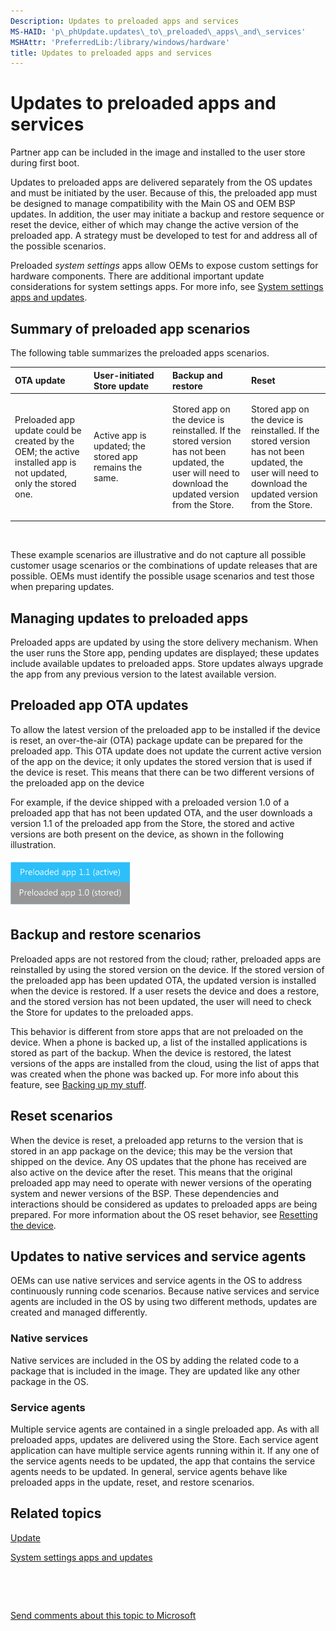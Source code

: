```yaml
---
Description: Updates to preloaded apps and services
MS-HAID: 'p\_phUpdate.updates\_to\_preloaded\_apps\_and\_services'
MSHAttr: 'PreferredLib:/library/windows/hardware'
title: Updates to preloaded apps and services
---
```


# Updates to preloaded apps and services


Partner app can be included in the image and installed to the user store during first boot.

Updates to preloaded apps are delivered separately from the OS updates and must be initiated by the user. Because of this, the preloaded app must be designed to manage compatibility with the Main OS and OEM BSP updates. In addition, the user may initiate a backup and restore sequence or reset the device, either of which may change the active version of the preloaded app. A strategy must be developed to test for and address all of the possible scenarios.

Preloaded *system settings* apps allow OEMs to expose custom settings for hardware components. There are additional important update considerations for system settings apps. For more info, see [System settings apps and updates](system-settings-apps-and-updates.md).

## <span id="Summary_of_preloaded_app_scenarios"></span><span id="summary_of_preloaded_app_scenarios"></span><span id="SUMMARY_OF_PRELOADED_APP_SCENARIOS"></span>Summary of preloaded app scenarios


The following table summarizes the preloaded apps scenarios.

<table>
<colgroup>
<col width="25%" />
<col width="25%" />
<col width="25%" />
<col width="25%" />
</colgroup>
<thead>
<tr class="header">
<th align="left">OTA update</th>
<th align="left">User-initiated Store update</th>
<th align="left">Backup and restore</th>
<th align="left">Reset</th>
</tr>
</thead>
<tbody>
<tr class="odd">
<td align="left"><p>Preloaded app update could be created by the OEM; the active installed app is not updated, only the stored one.</p></td>
<td align="left"><p>Active app is updated; the stored app remains the same.</p></td>
<td align="left"><p>Stored app on the device is reinstalled. If the stored version has not been updated, the user will need to download the updated version from the Store.</p></td>
<td align="left"><p>Stored app on the device is reinstalled. If the stored version has not been updated, the user will need to download the updated version from the Store.</p></td>
</tr>
</tbody>
</table>

 

These example scenarios are illustrative and do not capture all possible customer usage scenarios or the combinations of update releases that are possible. OEMs must identify the possible usage scenarios and test those when preparing updates.

## <span id="Managing_updates_to_preloaded_apps"></span><span id="managing_updates_to_preloaded_apps"></span><span id="MANAGING_UPDATES_TO_PRELOADED_APPS"></span>Managing updates to preloaded apps


Preloaded apps are updated by using the store delivery mechanism. When the user runs the Store app, pending updates are displayed; these updates include available updates to preloaded apps. Store updates always upgrade the app from any previous version to the latest available version.

## <span id="Preloaded_app_OTA_updates"></span><span id="preloaded_app_ota_updates"></span><span id="PRELOADED_APP_OTA_UPDATES"></span>Preloaded app OTA updates


To allow the latest version of the preloaded app to be installed if the device is reset, an over-the-air (OTA) package update can be prepared for the preloaded app. This OTA update does not update the current active version of the app on the device; it only updates the stored version that is used if the device is reset. This means that there can be two different versions of the preloaded app on the device

For example, if the device shipped with a preloaded version 1.0 of a preloaded app that has not been updated OTA, and the user downloads a version 1.1 of the preloaded app from the Store, the stored and active versions are both present on the device, as shown in the following illustration.

![oem\-preloaded\-app](images/oem-preloaded-app.png)

## <span id="Backup_and_restore_scenarios"></span><span id="backup_and_restore_scenarios"></span><span id="BACKUP_AND_RESTORE_SCENARIOS"></span>Backup and restore scenarios


Preloaded apps are not restored from the cloud; rather, preloaded apps are reinstalled by using the stored version on the device. If the stored version of the preloaded app has been updated OTA, the updated version is installed when the device is restored. If a user resets the device and does a restore, and the stored version has not been updated, the user will need to check the Store for updates to the preloaded apps.

This behavior is different from store apps that are not preloaded on the device. When a phone is backed up, a list of the installed applications is stored as part of the backup. When the device is restored, the latest versions of the apps are installed from the cloud, using the list of apps that was created when the phone was backed up. For more info about this feature, see [Backing up my stuff](http://go.microsoft.com/fwlink/p/?LinkId=331631).

## <span id="Reset_scenarios"></span><span id="reset_scenarios"></span><span id="RESET_SCENARIOS"></span>Reset scenarios


When the device is reset, a preloaded app returns to the version that is stored in an app package on the device; this may be the version that shipped on the device. Any OS updates that the phone has received are also active on the device after the reset. This means that the original preloaded app may need to operate with newer versions of the operating system and newer versions of the BSP. These dependencies and interactions should be considered as updates to preloaded apps are being prepared. For more information about the OS reset behavior, see [Resetting the device](../../manufacture/mobile/resetting-a-phone-during-manufacturing.md).

## <span id="Updates_to_native_services_and_service_agents"></span><span id="updates_to_native_services_and_service_agents"></span><span id="UPDATES_TO_NATIVE_SERVICES_AND_SERVICE_AGENTS"></span>Updates to native services and service agents


OEMs can use native services and service agents in the OS to address continuously running code scenarios. Because native services and service agents are included in the OS by using two different methods, updates are created and managed differently.

### <span id="Native_services"></span><span id="native_services"></span><span id="NATIVE_SERVICES"></span>Native services

Native services are included in the OS by adding the related code to a package that is included in the image. They are updated like any other package in the OS.

### <span id="Service_agents"></span><span id="service_agents"></span><span id="SERVICE_AGENTS"></span>Service agents

Multiple service agents are contained in a single preloaded app. As with all preloaded apps, updates are delivered using the Store. Each service agent application can have multiple service agents running within it. If any one of the service agents needs to be updated, the app that contains the service agents needs to be updated. In general, service agents behave like preloaded apps in the update, reset, and restore scenarios.

## <span id="related_topics"></span>Related topics


[Update](update.md)

[System settings apps and updates](system-settings-apps-and-updates.md)

 

 

[Send comments about this topic to Microsoft](mailto:wsddocfb@microsoft.com?subject=Documentation%20feedback%20%5Bp_phUpdate\p_phUpdate%5D:%20Updates%20to%20preloaded%20apps%20and%20services%20%20RELEASE:%20%284/11/2016%29&body=%0A%0APRIVACY%20STATEMENT%0A%0AWe%20use%20your%20feedback%20to%20improve%20the%20documentation.%20We%20don't%20use%20your%20email%20address%20for%20any%20other%20purpose,%20and%20we'll%20remove%20your%20email%20address%20from%20our%20system%20after%20the%20issue%20that%20you're%20reporting%20is%20fixed.%20While%20we're%20working%20to%20fix%20this%20issue,%20we%20might%20send%20you%20an%20email%20message%20to%20ask%20for%20more%20info.%20Later,%20we%20might%20also%20send%20you%20an%20email%20message%20to%20let%20you%20know%20that%20we've%20addressed%20your%20feedback.%0A%0AFor%20more%20info%20about%20Microsoft's%20privacy%20policy,%20see%20http://privacy.microsoft.com/default.aspx. "Send comments about this topic to Microsoft")





